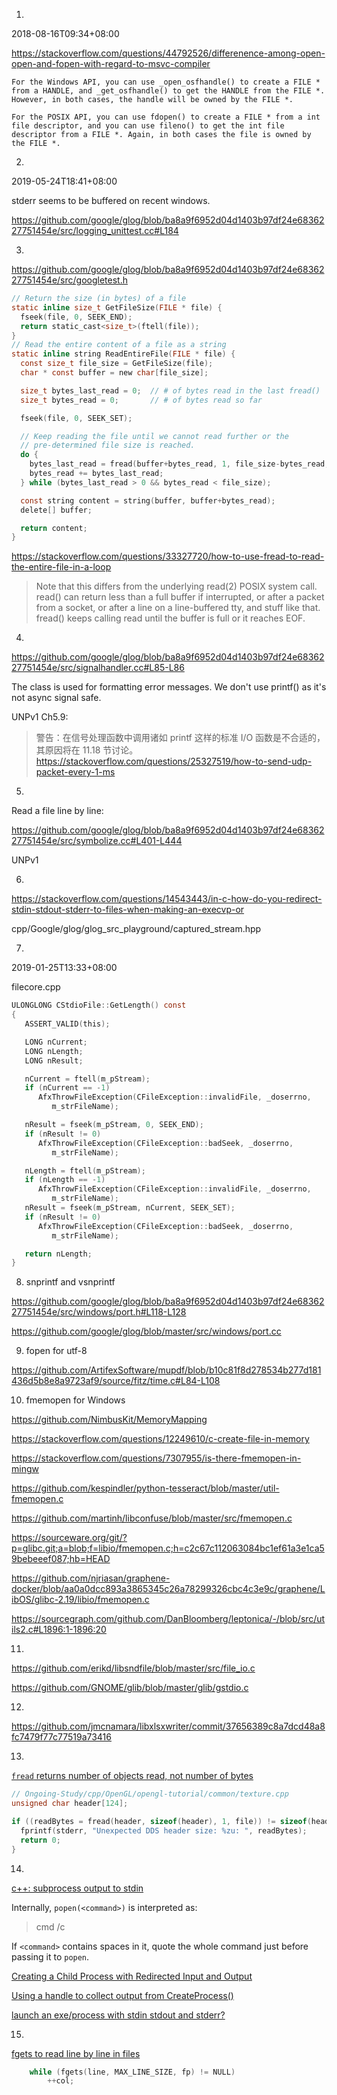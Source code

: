 1.

2018-08-16T09:34+08:00

https://stackoverflow.com/questions/44792526/differenence-among-open-open-and-fopen-with-regard-to-msvc-compiler

    For the Windows API, you can use _open_osfhandle() to create a FILE * from a HANDLE, and _get_osfhandle() to get the HANDLE from the FILE *. However, in both cases, the handle will be owned by the FILE *.

    For the POSIX API, you can use fdopen() to create a FILE * from a int file descriptor, and you can use fileno() to get the int file descriptor from a FILE *. Again, in both cases the file is owned by the FILE *.

2.

2019-05-24T18:41+08:00

stderr seems to be buffered on recent windows.

https://github.com/google/glog/blob/ba8a9f6952d04d1403b97df24e6836227751454e/src/logging_unittest.cc#L184

3.

https://github.com/google/glog/blob/ba8a9f6952d04d1403b97df24e6836227751454e/src/googletest.h

```c
// Return the size (in bytes) of a file
static inline size_t GetFileSize(FILE * file) {
  fseek(file, 0, SEEK_END);
  return static_cast<size_t>(ftell(file));
}
// Read the entire content of a file as a string
static inline string ReadEntireFile(FILE * file) {
  const size_t file_size = GetFileSize(file);
  char * const buffer = new char[file_size];

  size_t bytes_last_read = 0;  // # of bytes read in the last fread()
  size_t bytes_read = 0;       // # of bytes read so far

  fseek(file, 0, SEEK_SET);

  // Keep reading the file until we cannot read further or the
  // pre-determined file size is reached.
  do {
    bytes_last_read = fread(buffer+bytes_read, 1, file_size-bytes_read, file);
    bytes_read += bytes_last_read;
  } while (bytes_last_read > 0 && bytes_read < file_size);

  const string content = string(buffer, buffer+bytes_read);
  delete[] buffer;

  return content;
}
```

https://stackoverflow.com/questions/33327720/how-to-use-fread-to-read-the-entire-file-in-a-loop

>Note that this differs from the underlying read(2) POSIX system call. read() can return less than a full buffer if interrupted, or after a packet from a socket, or after a line on a line-buffered tty, and stuff like that. fread() keeps calling read until the buffer is full or it reaches EOF.

4.

https://github.com/google/glog/blob/ba8a9f6952d04d1403b97df24e6836227751454e/src/signalhandler.cc#L85-L86

The class is used for formatting error messages.  We don't use printf() as it's not async signal safe.

UNPv1 Ch5.9:
>警告：在信号处理函数中调用诸如 printf 这样的标准 I/O 函数是不合适的，其原因将在 11.18 节讨论。
>https://stackoverflow.com/questions/25327519/how-to-send-udp-packet-every-1-ms

5.

Read a file line by line:

https://github.com/google/glog/blob/ba8a9f6952d04d1403b97df24e6836227751454e/src/symbolize.cc#L401-L444

UNPv1

6.

https://stackoverflow.com/questions/14543443/in-c-how-do-you-redirect-stdin-stdout-stderr-to-files-when-making-an-execvp-or

cpp/Google/glog/glog_src_playground/captured_stream.hpp

7.

2019-01-25T13:33+08:00

filecore.cpp

```c
ULONGLONG CStdioFile::GetLength() const
{
   ASSERT_VALID(this);

   LONG nCurrent;
   LONG nLength;
   LONG nResult;

   nCurrent = ftell(m_pStream);
   if (nCurrent == -1)
      AfxThrowFileException(CFileException::invalidFile, _doserrno,
         m_strFileName);

   nResult = fseek(m_pStream, 0, SEEK_END);
   if (nResult != 0)
      AfxThrowFileException(CFileException::badSeek, _doserrno,
         m_strFileName);

   nLength = ftell(m_pStream);
   if (nLength == -1)
      AfxThrowFileException(CFileException::invalidFile, _doserrno,
         m_strFileName);
   nResult = fseek(m_pStream, nCurrent, SEEK_SET);
   if (nResult != 0)
      AfxThrowFileException(CFileException::badSeek, _doserrno,
         m_strFileName);

   return nLength;
}
```

8. snprintf and vsnprintf

https://github.com/google/glog/blob/ba8a9f6952d04d1403b97df24e6836227751454e/src/windows/port.h#L118-L128

https://github.com/google/glog/blob/master/src/windows/port.cc

9. fopen for utf-8

https://github.com/ArtifexSoftware/mupdf/blob/b10c81f8d278534b277d181436d5b8e8a9723af9/source/fitz/time.c#L84-L108

10. fmemopen for Windows

https://github.com/NimbusKit/MemoryMapping

https://stackoverflow.com/questions/12249610/c-create-file-in-memory

https://stackoverflow.com/questions/7307955/is-there-fmemopen-in-mingw

https://github.com/kespindler/python-tesseract/blob/master/util-fmemopen.c

https://github.com/martinh/libconfuse/blob/master/src/fmemopen.c

https://sourceware.org/git/?p=glibc.git;a=blob;f=libio/fmemopen.c;h=c2c67c112063084bc1ef61a3e1ca59bebeeef087;hb=HEAD

https://github.com/njriasan/graphene-docker/blob/aa0a0dcc893a3865345c26a78299326cbc4c3e9c/graphene/LibOS/glibc-2.19/libio/fmemopen.c

https://sourcegraph.com/github.com/DanBloomberg/leptonica/-/blob/src/utils2.c#L1896:1-1896:20

11.

https://github.com/erikd/libsndfile/blob/master/src/file_io.c

https://github.com/GNOME/glib/blob/master/glib/gstdio.c

12.

https://github.com/jmcnamara/libxlsxwriter/commit/37656389c8a7dcd48a8fc7479f77c77519a73416

13.

[```fread``` returns number of objects read, not number of bytes](https://stackoverflow.com/questions/28398255/fread-return-value-in-c)

```c
// Ongoing-Study/cpp/OpenGL/opengl-tutorial/common/texture.cpp
unsigned char header[124];

if ((readBytes = fread(header, sizeof(header), 1, file)) != sizeof(header)) { // Oops!
  fprintf(stderr, "Unexpected DDS header size: %zu: ", readBytes);
  return 0;
}
```

14.

[c++: subprocess output to stdin](https://stackoverflow.com/questions/8438277/c-subprocess-output-to-stdin)

Internally, `popen(<command>)` is interpreted as:
> cmd /c <command>

If `<command>` contains spaces in it, quote the whole command just before passing it to `popen`.


[Creating a Child Process with Redirected Input and Output](https://docs.microsoft.com/en-us/windows/win32/procthread/creating-a-child-process-with-redirected-input-and-output)

[Using a handle to collect output from CreateProcess()](https://stackoverflow.com/questions/2674237/using-a-handle-to-collect-output-from-createprocess)

[launch an exe/process with stdin stdout and stderr?](https://stackoverflow.com/questions/5485923/launch-an-exe-process-with-stdin-stdout-and-stderr/39648986)

15.

[fgets to read line by line in files](https://stackoverflow.com/questions/21180248/fgets-to-read-line-by-line-in-files)
```c
    while (fgets(line, MAX_LINE_SIZE, fp) != NULL)
        ++col;
```
